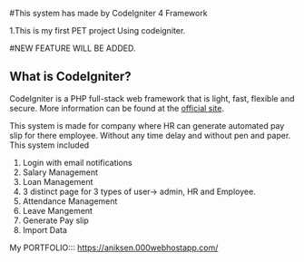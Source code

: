 #This system has made by CodeIgniter 4 Framework 

1.This is my first PET project Using codeigniter. 	

#NEW FEATURE WILL BE ADDED.

## What is CodeIgniter?

CodeIgniter is a PHP full-stack web framework that is light, fast, flexible and secure.
More information can be found at the [official site](http://codeigniter.com).

This system is made for company where HR can generate automated pay slip for there employee. Without any time delay and without pen and paper.
This system included
1. Login with email notifications 
2. Salary Management 
3. Loan Management 
4. 3 distinct page for 3 types of user-> admin, HR and Employee.
5. Attendance Management
6. Leave Mangement
7. Generate Pay slip
8. Import Data

My PORTFOLIO::: https://aniksen.000webhostapp.com/
